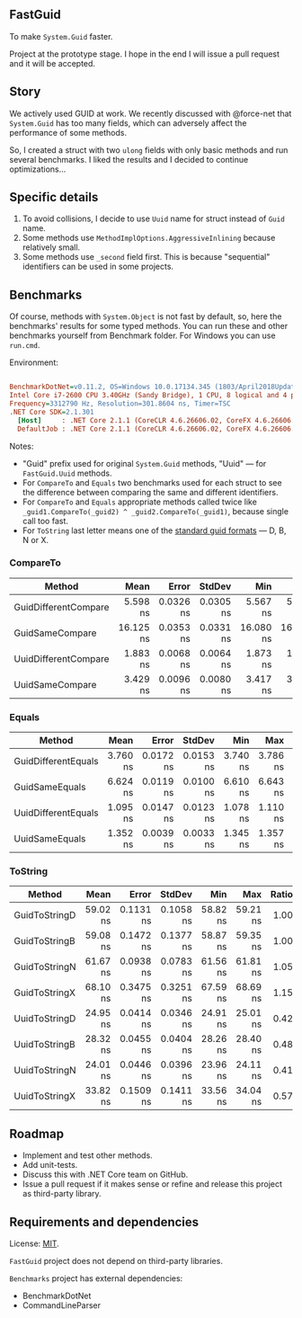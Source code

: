## FastGuid

To make ```System.Guid``` faster.

Project at the prototype stage. I hope in the end I will issue a pull request and it will be accepted.

## Story

We actively used GUID at work.
We recently discussed with @force-net that ```System.Guid``` has too many fields,
which can adversely affect the performance of some methods.

So, I created a struct with two ```ulong``` fields with only basic methods and run several benchmarks.
I liked the results and I decided to continue optimizations...

## Specific details

1. To avoid collisions, I decide to use ```Uuid``` name for struct instead of ```Guid``` name.
2. Some methods use ```MethodImplOptions.AggressiveInlining``` because relatively small.
3. Some methods use ```_second``` field first. This is because "sequential" identifiers can be used in some projects.

## Benchmarks

Of course, methods with ```System.Object``` is not fast by default, so, here the benchmarks' results for some typed methods.
You can run these and other benchmarks yourself from Benchmark folder. For Windows you can use ```run.cmd```.

Environment:

``` ini

BenchmarkDotNet=v0.11.2, OS=Windows 10.0.17134.345 (1803/April2018Update/Redstone4)
Intel Core i7-2600 CPU 3.40GHz (Sandy Bridge), 1 CPU, 8 logical and 4 physical cores
Frequency=3312790 Hz, Resolution=301.8604 ns, Timer=TSC
.NET Core SDK=2.1.301
  [Host]     : .NET Core 2.1.1 (CoreCLR 4.6.26606.02, CoreFX 4.6.26606.05), 64bit RyuJIT
  DefaultJob : .NET Core 2.1.1 (CoreCLR 4.6.26606.02, CoreFX 4.6.26606.05), 64bit RyuJIT
```

Notes:

* "Guid" prefix used for original ```System.Guid``` methods, "Uuid" — for ```FastGuid.Uuid``` methods.
* For ```CompareTo``` and ```Equals``` two benchmarks used for each struct to see the difference between comparing the same and different identifiers.
* For ```CompareTo``` and ```Equals``` appropriate methods called twice like ```_guid1.CompareTo(_guid2) ^ _guid2.CompareTo(_guid1)```, because single call too fast.
* For ```ToString``` last letter means one of the [standard guid formats](https://docs.microsoft.com/en-us/dotnet/api/system.guid.tostring?view=netcore-2.1) — D, B, N or X.

### CompareTo

|               Method |      Mean |     Error |    StdDev |       Min |       Max | Ratio | RatioSD |
|--------------------- |----------:|----------:|----------:|----------:|----------:|------:|--------:|
| GuidDifferentCompare |  5.598 ns | 0.0326 ns | 0.0305 ns |  5.567 ns |  5.657 ns |  1.00 |    0.00 |
|      GuidSameCompare | 16.125 ns | 0.0353 ns | 0.0331 ns | 16.080 ns | 16.194 ns |  2.88 |    0.02 |
| UuidDifferentCompare |  1.883 ns | 0.0068 ns | 0.0064 ns |  1.873 ns |  1.896 ns |  0.34 |    0.00 |
|      UuidSameCompare |  3.429 ns | 0.0096 ns | 0.0080 ns |  3.417 ns |  3.443 ns |  0.61 |    0.00 |

### Equals

|              Method |     Mean |     Error |    StdDev |      Min |      Max | Ratio |
|-------------------- |---------:|----------:|----------:|---------:|---------:|------:|
| GuidDifferentEquals | 3.760 ns | 0.0172 ns | 0.0153 ns | 3.740 ns | 3.786 ns |  1.00 |
|      GuidSameEquals | 6.624 ns | 0.0119 ns | 0.0100 ns | 6.610 ns | 6.643 ns |  1.76 |
| UuidDifferentEquals | 1.095 ns | 0.0147 ns | 0.0123 ns | 1.078 ns | 1.110 ns |  0.29 |
|      UuidSameEquals | 1.352 ns | 0.0039 ns | 0.0033 ns | 1.345 ns | 1.357 ns |  0.36 |

### ToString

|        Method |     Mean |     Error |    StdDev |      Min |      Max | Ratio |
|-------------- |---------:|----------:|----------:|---------:|---------:|------:|
| GuidToStringD | 59.02 ns | 0.1131 ns | 0.1058 ns | 58.82 ns | 59.21 ns |  1.00 |
| GuidToStringB | 59.08 ns | 0.1472 ns | 0.1377 ns | 58.87 ns | 59.35 ns |  1.00 |
| GuidToStringN | 61.67 ns | 0.0938 ns | 0.0783 ns | 61.56 ns | 61.81 ns |  1.05 |
| GuidToStringX | 68.10 ns | 0.3475 ns | 0.3251 ns | 67.59 ns | 68.69 ns |  1.15 |
| UuidToStringD | 24.95 ns | 0.0414 ns | 0.0346 ns | 24.91 ns | 25.01 ns |  0.42 |
| UuidToStringB | 28.32 ns | 0.0455 ns | 0.0404 ns | 28.26 ns | 28.40 ns |  0.48 |
| UuidToStringN | 24.01 ns | 0.0446 ns | 0.0396 ns | 23.96 ns | 24.11 ns |  0.41 |
| UuidToStringX | 33.82 ns | 0.1509 ns | 0.1411 ns | 33.56 ns | 34.04 ns |  0.57 |

## Roadmap

* Implement and test other methods.
* Add unit-tests.
* Discuss this with .NET Core team on GitHub.
* Issue a pull request if it makes sense or refine and release this project as third-party library.

## Requirements and dependencies

License: [MIT](http://opensource.org/licenses/MIT).

```FastGuid``` project does not depend on third-party libraries.

```Benchmarks``` project has external dependencies:

* BenchmarkDotNet
* CommandLineParser